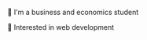 👋 I'm a business and economics student

🌱 Interested in web development

<!---
tmunkhbayar/tmunkhbayar is a ✨ special ✨ repository because its `README.md` (this file) appears on your GitHub profile.
You can click the Preview link to take a look at your changes.
--->
